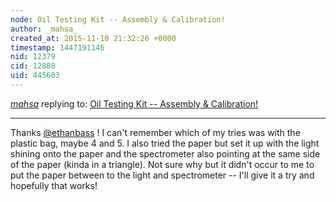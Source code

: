 ```yaml
---
node: Oil Testing Kit -- Assembly & Calibration! 
author: _mahsa_
created_at: 2015-11-10 21:32:26 +0000
timestamp: 1447191146
nid: 12379
cid: 12888
uid: 445603
---
```




[_mahsa_](../profile/_mahsa_) replying to: [Oil Testing Kit -- Assembly & Calibration! ](../notes/_mahsa_/11-09-2015/oil-testing-kit-assembly-calibration)

----
Thanks [@ethanbass](/profile/ethanbass) !  I can't remember which of my tries was with the plastic bag, maybe 4 and 5.  I also tried the paper but set it up with the light shining onto the paper and the spectrometer also pointing at the same side of the paper (kinda in a triangle).  Not sure why but it didn't occur to me to put the paper between to the light and spectrometer -- I'll give it a try and hopefully that works! 

